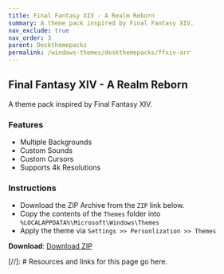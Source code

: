 ```yaml
---
title: Final Fantasy XIV - A Realm Reborn
summary: A theme pack inspired by Final Fantasy XIV.
nav_exclude: true
nav_order: 3
parent: Deskthemepacks
permalink: /windows-themes/deskthemepacks/ffxiv-arr
---
```


## Final Fantasy XIV - A Realm Reborn
A theme pack inspired by Final Fantasy XIV.

### Features

- Multiple Backgrounds
- Custom Sounds
- Custom Cursors
- Supports 4k Resolutions

### Instructions

- Download the ZIP Archive from the `ZIP` link below.
- Copy the contents of the `Themes` folder into `%LOCALAPPDATA%\Microsoft\Windows\Themes`
- Apply the theme via `Settings >> Personlization >> Themes`

**Download**: [Download ZIP] 

<!-- ////////////////////////////////////////////////////////////////////////////////////////////////////////////////////// -->

[//]: # Resources and links for this page go here.

[Download ZIP]: https://gitlab.com/the-back-room/deskthemepacks/sfw/ffxiv-arr/-/archive/main/ffxiv-arr-main.zip

<!-- ////////////////////////////////////////////////////////////////////////////////////////////////////////////////////// -->



